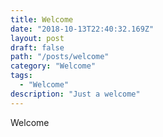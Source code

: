 ```yaml
---
title: Welcome
date: "2018-10-13T22:40:32.169Z"
layout: post
draft: false
path: "/posts/welcome"
category: "Welcome"
tags:
  - "Welcome"
description: "Just a welcome"
---
```


Welcome